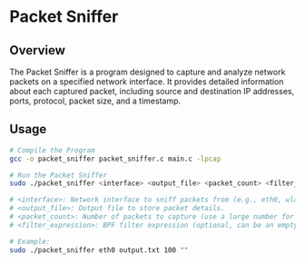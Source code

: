 # Packet Sniffer

## Overview

The Packet Sniffer is a program designed to capture and analyze network packets on a specified network interface. It provides detailed information about each captured packet, including source and destination IP addresses, ports, protocol, packet size, and a timestamp.

## Usage

```bash
# Compile the Program
gcc -o packet_sniffer packet_sniffer.c main.c -lpcap

# Run the Packet Sniffer
sudo ./packet_sniffer <interface> <output_file> <packet_count> <filter_expression>

# <interface>: Network interface to sniff packets from (e.g., eth0, wlan0).
# <output_file>: Output file to store packet details.
# <packet_count>: Number of packets to capture (use a large number for continuous capture).
# <filter_expression>: BPF filter expression (optional, can be an empty string).

# Example:
sudo ./packet_sniffer eth0 output.txt 100 ""
